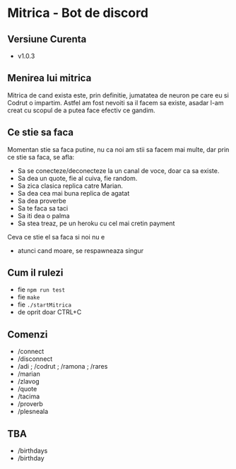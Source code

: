 # Mitrica - Bot de discord

## Versiune Curenta
- v1.0.3

## Menirea lui mitrica

Mitrica de cand exista este, prin definitie, jumatatea de neuron pe care eu si Codrut o impartim.
Astfel am fost nevoiti sa il facem sa existe, asadar l-am creat cu scopul de a putea face efectiv
ce gandim.

## Ce stie sa faca

Momentan stie sa faca putine, nu ca noi am stii sa facem mai multe, dar prin ce stie sa faca, se afla:
- Sa se conecteze/deconecteze la un canal de voce, doar ca sa existe.
- Sa dea un quote, fie al cuiva, fie random.
- Sa zica clasica replica catre Marian.
- Sa dea cea mai buna replica de agatat
- Sa dea proverbe
- Sa te faca sa taci
- Sa iti dea o palma
- Sa stea treaz, pe un heroku cu cel mai cretin payment


Ceva ce stie el sa faca si noi nu e
- atunci cand moare, se respawneaza singur

## Cum il rulezi

- fie ```npm run test```
- fie ```make```
- fie ```./startMitrica```
- de oprit doar CTRL+C 

## Comenzi

- /connect <canal>
- /disconnect
- /adi ; /codrut ; /ramona ; /rares
- /marian
- /zlavog
- /quote
- /tacima
- /proverb
- /plesneala

## TBA
- /birthdays
- /birthday <cineva>